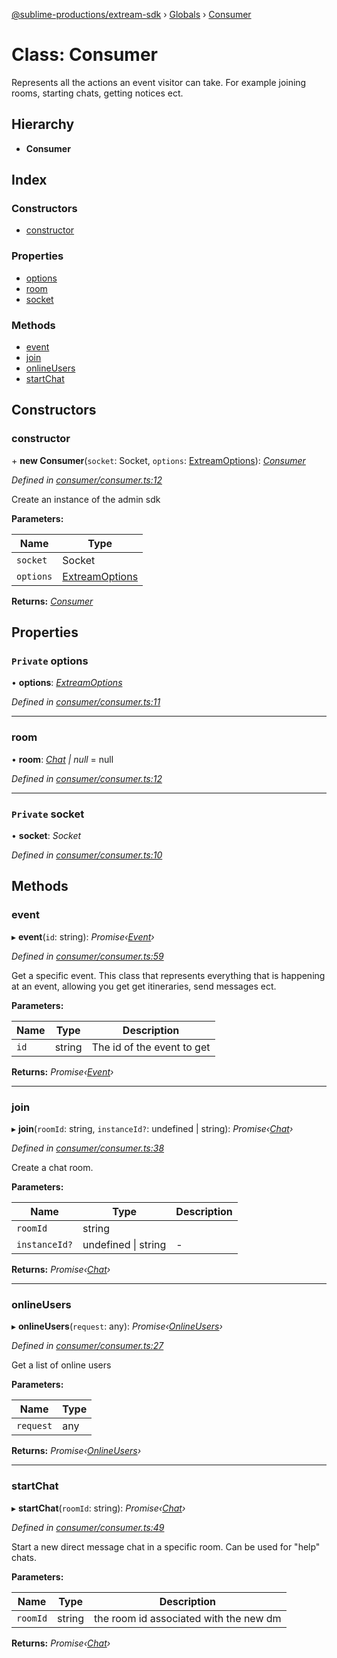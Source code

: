 [@sublime-productions/extream-sdk](../README.md) › [Globals](../globals.md) › [Consumer](consumer.md)

# Class: Consumer

Represents all the actions an event visitor can take. For example joining rooms, starting chats, getting notices ect.

## Hierarchy

* **Consumer**

## Index

### Constructors

* [constructor](consumer.md#constructor)

### Properties

* [options](consumer.md#private-options)
* [room](consumer.md#room)
* [socket](consumer.md#private-socket)

### Methods

* [event](consumer.md#event)
* [join](consumer.md#join)
* [onlineUsers](consumer.md#onlineusers)
* [startChat](consumer.md#startchat)

## Constructors

###  constructor

\+ **new Consumer**(`socket`: Socket, `options`: [ExtreamOptions](../interfaces/extreamoptions.md)): *[Consumer](consumer.md)*

*Defined in [consumer/consumer.ts:12](https://github.com/Extream-SaaS/ex-sdk/blob/83ee764/src/consumer/consumer.ts#L12)*

Create an instance of the admin sdk

**Parameters:**

Name | Type |
------ | ------ |
`socket` | Socket |
`options` | [ExtreamOptions](../interfaces/extreamoptions.md) |

**Returns:** *[Consumer](consumer.md)*

## Properties

### `Private` options

• **options**: *[ExtreamOptions](../interfaces/extreamoptions.md)*

*Defined in [consumer/consumer.ts:11](https://github.com/Extream-SaaS/ex-sdk/blob/83ee764/src/consumer/consumer.ts#L11)*

___

###  room

• **room**: *[Chat](chat.md) | null* = null

*Defined in [consumer/consumer.ts:12](https://github.com/Extream-SaaS/ex-sdk/blob/83ee764/src/consumer/consumer.ts#L12)*

___

### `Private` socket

• **socket**: *Socket*

*Defined in [consumer/consumer.ts:10](https://github.com/Extream-SaaS/ex-sdk/blob/83ee764/src/consumer/consumer.ts#L10)*

## Methods

###  event

▸ **event**(`id`: string): *Promise‹[Event](event.md)›*

*Defined in [consumer/consumer.ts:59](https://github.com/Extream-SaaS/ex-sdk/blob/83ee764/src/consumer/consumer.ts#L59)*

Get a specific event. This class that represents everything that is happening at an event, allowing you get get itineraries, send messages ect.

**Parameters:**

Name | Type | Description |
------ | ------ | ------ |
`id` | string | The id of the event to get  |

**Returns:** *Promise‹[Event](event.md)›*

___

###  join

▸ **join**(`roomId`: string, `instanceId?`: undefined | string): *Promise‹[Chat](chat.md)›*

*Defined in [consumer/consumer.ts:38](https://github.com/Extream-SaaS/ex-sdk/blob/83ee764/src/consumer/consumer.ts#L38)*

Create a chat room.

**Parameters:**

Name | Type | Description |
------ | ------ | ------ |
`roomId` | string |   |
`instanceId?` | undefined &#124; string | - |

**Returns:** *Promise‹[Chat](chat.md)›*

___

###  onlineUsers

▸ **onlineUsers**(`request`: any): *Promise‹[OnlineUsers](onlineusers.md)›*

*Defined in [consumer/consumer.ts:27](https://github.com/Extream-SaaS/ex-sdk/blob/83ee764/src/consumer/consumer.ts#L27)*

Get a list of online users

**Parameters:**

Name | Type |
------ | ------ |
`request` | any |

**Returns:** *Promise‹[OnlineUsers](onlineusers.md)›*

___

###  startChat

▸ **startChat**(`roomId`: string): *Promise‹[Chat](chat.md)›*

*Defined in [consumer/consumer.ts:49](https://github.com/Extream-SaaS/ex-sdk/blob/83ee764/src/consumer/consumer.ts#L49)*

Start a new direct message chat in a specific room. Can be used for "help" chats.

**Parameters:**

Name | Type | Description |
------ | ------ | ------ |
`roomId` | string | the room id associated with the new dm  |

**Returns:** *Promise‹[Chat](chat.md)›*
